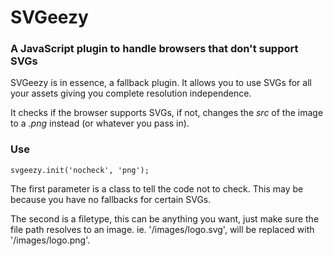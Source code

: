 # SVGeezy
### A JavaScript plugin to handle browsers that don't support SVGs

SVGeezy is in essence, a fallback plugin. It allows you to use SVGs for all your assets giving you complete resolution independence.

It checks if the browser supports SVGs, if not, changes the _src_ of the image to a _.png_ instead (or whatever you pass in).

### Use

	svgeezy.init('nocheck', 'png');
	
The first parameter is a class to tell the code not to check. This may be because you have no fallbacks for certain SVGs. 

The second is a filetype, this can be anything you want, just make sure the file path resolves to an image. ie. '/images/logo.svg', will be replaced with '/images/logo.png'.
